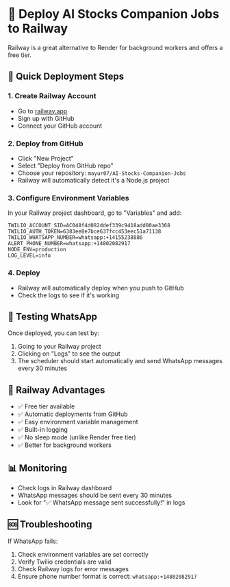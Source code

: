 # 🚂 Deploy AI Stocks Companion Jobs to Railway

Railway is a great alternative to Render for background workers and offers a free tier.

## 🚀 Quick Deployment Steps

### 1. Create Railway Account
- Go to [railway.app](https://railway.app)
- Sign up with GitHub
- Connect your GitHub account

### 2. Deploy from GitHub
- Click "New Project"
- Select "Deploy from GitHub repo"
- Choose your repository: `mayur07/AI-Stocks-Companion-Jobs`
- Railway will automatically detect it's a Node.js project

### 3. Configure Environment Variables
In your Railway project dashboard, go to "Variables" and add:

```
TWILIO_ACCOUNT_SID=AC048f4d082ddef339c9418add00ae3368
TWILIO_AUTH_TOKEN=6383ee8e7bce637fcc453eec51a71138
TWILIO_WHATSAPP_NUMBER=whatsapp:+14155238886
ALERT_PHONE_NUMBER=whatsapp:+14802082917
NODE_ENV=production
LOG_LEVEL=info
```

### 4. Deploy
- Railway will automatically deploy when you push to GitHub
- Check the logs to see if it's working

## 📱 Testing WhatsApp

Once deployed, you can test by:
1. Going to your Railway project
2. Clicking on "Logs" to see the output
3. The scheduler should start automatically and send WhatsApp messages every 30 minutes

## 🔧 Railway Advantages

- ✅ Free tier available
- ✅ Automatic deployments from GitHub
- ✅ Easy environment variable management
- ✅ Built-in logging
- ✅ No sleep mode (unlike Render free tier)
- ✅ Better for background workers

## 📊 Monitoring

- Check logs in Railway dashboard
- WhatsApp messages should be sent every 30 minutes
- Look for "✅ WhatsApp message sent successfully!" in logs

## 🆘 Troubleshooting

If WhatsApp fails:
1. Check environment variables are set correctly
2. Verify Twilio credentials are valid
3. Check Railway logs for error messages
4. Ensure phone number format is correct: `whatsapp:+14802082917`
